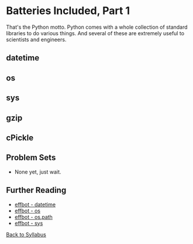 # Batteries Included, Part 1

That's the Python motto. Python comes with a whole collection of standard libraries to do various things. And several of these are extremely useful to scientists and engineers.

## datetime



## os



## sys



## gzip



## cPickle


## Problem Sets

 * None yet, just wait.

## Further Reading

 * [effbot - datetime](http://www.effbot.org/librarybook/datetime.htm)
 * [effbot - os](http://www.effbot.org/librarybook/os.htm)
 * [effbot - os.path](http://www.effbot.org/librarybook/os-path.htm)
 * [effbot - sys](http://www.effbot.org/librarybook/sys.htm)


[Back to Syllabus](../../README.md)
